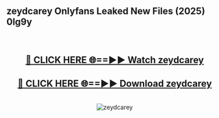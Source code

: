 <h2>zeydcarey Onlyfans Leaked New Files (2025) 0lg9y</h2>
<br>
<div align="center">
<h2><a href="https://mediafiles.top/zeydcarey&ref=git" rel="nofollow">🔴 CLICK HERE 🌐==►► Watch zeydcarey</a></h2>
<h2><a href="https://mediafiles.top/zeydcarey&ref=git" rel="nofollow">🔴 CLICK HERE 🌐==►► Download zeydcarey</a></h2>
<br>
<a href="https://mediafiles.top/zeydcarey&ref=git" rel="nofollow" data-target="animated-image.originalLink"><img src="https://i.ibb.co.com/xMMVF88/686577567.gif" alt="zeydcarey" style="max-width: 100%; display: inline-block;" data-target="animated-image.originalImage"></a>
</div>
<br>
<br>